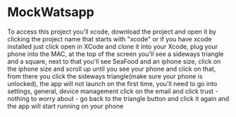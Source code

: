 # MockWatsapp

To access this project you'll xcode, download the project and open it by clicking the project name that starts with "xcode" or if you have xcode installed just click open in XCode and clone it into your Xcode, plug your phone into the MAC, at the top of the screen you'll see a sideways triangle and a square, next to that you'll see SeaFood and an iphone size, click on the iphone size and scroll up until you see your phone and click on that, from there you click the sideways triangle(make sure your phone is unlocked), the app will not launch on the first time, you'll need to go into settings, general, device management click on the email and click trust - nothing to worry about - go back to the triangle button and click it again and the app will start running on your phone
